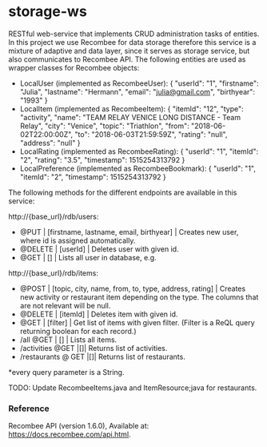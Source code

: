 # storage-ws

RESTful web-service that implements CRUD administration tasks of entities. In this project we use Recombee for data storage therefore this service is a mixture of adaptive and data layer, since it serves as storage service, but also communicates to Recombee API. The following entities are used as wrapper classes for Recombee objects:

- LocalUser (implemented as RecombeeUser):
	{
        "userId": "1",
        "firstname": "Julia",
        "lastname": "Hermann",
        "email": "julia@gmail.com",
        "birthyear": "1993"
    }
- LocalItem (implemented as RecombeeItem):
	{
        "itemId": "12",
        "type": "activity",
        "name": "TEAM RELAY VENICE LONG DISTANCE - Team Relay",
        "city": "Venice",
        "topic": "Triathlon",
        "from": "2018-06-02T22:00:00Z",
        "to": "2018-06-03T21:59:59Z",
        "rating": "null",
        "address": "null"
    }
- LocalRating (implemented as RecombeeRating):
	 {
        "userId": "1",
        "itemId": "2",
        "rating": "3.5",
        "timestamp": 1515254313792
    }
- LocalPreference (implemented as RecombeeBookmark):
	 {
        "userId": "1",
        "itemId": "2",
        "timestamp": 1515254313792
    }

The following methods for the different endpoints are available in this service:

http://{base_url}/rdb/users:
- @PUT  | [firstname, lastname, email, birthyear] | Creates new user, where id is assigned automatically.
- @DELETE | [userId] | Deletes user with given id.
- @GET | [] | Lists all user in database, e.g.

http://{base_url}/rdb/items:
- @POST | [topic, city, name, from, to, type, address, rating] | Creates new activity or restaurant item depending on the type. The columns that are not relevant will be null.
- @DELETE | [itemId] | Deletes item with given id.
- @GET | [filter] | Get list of items with given filter. (Filter is a ReQL query returning boolean for each record.)
- /all @GET | [] | Lists all items.
- /activities @GET |[]| Returns list of activities.
- /restaurants @ GET |[]| Returns list of restaurants.

*every query parameter is a String. 


TODO: Update RecombeeItems.java and ItemResource;java for restaurants.

### Reference
Recombee API (version 1.6.0), Available at: https://docs.recombee.com/api.html.
